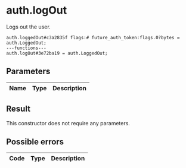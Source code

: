 # auth.logOut
Logs out the user.

```
auth.loggedOut#c3a2835f flags:# future_auth_token:flags.0?bytes = auth.LoggedOut;
---functions---
auth.logOut#3e72ba19 = auth.LoggedOut;
```

## Parameters
| Name | Type | Description |
| ---- | :----: | ----------- |


## Result
This constructor does not require any parameters.

## Possible errors
| Code | Type | Description |
| ---- | :----: | ----------- |

